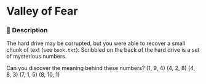 # Valley of Fear

### 📄 Description
The hard drive may be corrupted, but you were able to recover a small chunk of text (see `book.txt`).
Scribbled on the back of the hard drive is a set of mysterious numbers. 

Can you discover the meaning behind these numbers? (1, 9, 4) (4, 2, 8) (4, 8, 3) (7, 1, 5) (8, 10, 1)
